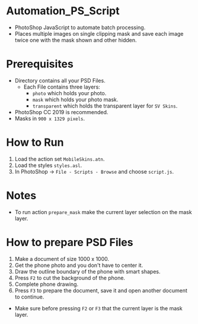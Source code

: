 # Automation_PS_Script
* PhotoShop JavaScript to automate batch processing.
* Places multiple images on single clipping mask and save each image twice one with the mask shown and other hidden.

# Prerequisites
* Directory contains all your PSD Files.
    * Each File contains three layers:
        * `photo` which holds your photo.
        * `mask` which holds your photo mask.
        * `transparent` which holds the transparent layer for `SV Skins`.
* PhotoShop CC 2019 is recommended.
* Masks in `900 x 1329 pixels`.

# How to Run
1. Load the action set `MobileSkins.atn`.
2. Load the styles `styles.asl`.
3. In PhotoShop -> `File - Scripts - Browse` and choose `script.js`.

# Notes
* To run action `prepare_mask` make the current layer selection on the mask layer. 

# How to prepare PSD Files
1. Make a document of size 1000 x 1000.
2. Get the phone photo and you don't have to center it.
3. Draw the outline boundary of the phone with smart shapes.
4. Press `F2` to cut the background of the phone.
5. Complete phone drawing.
6. Press `F3` to prepare the document, save it and open another document to continue.

* Make sure before pressing `F2` or `F3` that the current layer is the mask layer.
